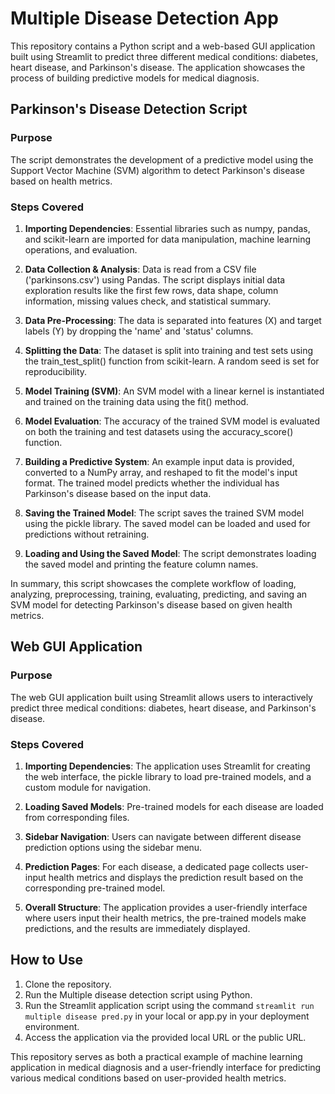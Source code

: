 # Multiple Disease Detection App

This repository contains a Python script and a web-based GUI application built using Streamlit to predict three different medical conditions: diabetes, heart disease, and Parkinson's disease. The application showcases the process of building predictive models for medical diagnosis.

## Parkinson's Disease Detection Script

### Purpose
The script demonstrates the development of a predictive model using the Support Vector Machine (SVM) algorithm to detect Parkinson's disease based on health metrics.

### Steps Covered
1. **Importing Dependencies**: Essential libraries such as numpy, pandas, and scikit-learn are imported for data manipulation, machine learning operations, and evaluation.

2. **Data Collection & Analysis**: Data is read from a CSV file ('parkinsons.csv') using Pandas. The script displays initial data exploration results like the first few rows, data shape, column information, missing values check, and statistical summary.

3. **Data Pre-Processing**: The data is separated into features (X) and target labels (Y) by dropping the 'name' and 'status' columns.

4. **Splitting the Data**: The dataset is split into training and test sets using the train_test_split() function from scikit-learn. A random seed is set for reproducibility.

5. **Model Training (SVM)**: An SVM model with a linear kernel is instantiated and trained on the training data using the fit() method.

6. **Model Evaluation**: The accuracy of the trained SVM model is evaluated on both the training and test datasets using the accuracy_score() function.

7. **Building a Predictive System**: An example input data is provided, converted to a NumPy array, and reshaped to fit the model's input format. The trained model predicts whether the individual has Parkinson's disease based on the input data.

8. **Saving the Trained Model**: The script saves the trained SVM model using the pickle library. The saved model can be loaded and used for predictions without retraining.

9. **Loading and Using the Saved Model**: The script demonstrates loading the saved model and printing the feature column names.

In summary, this script showcases the complete workflow of loading, analyzing, preprocessing, training, evaluating, predicting, and saving an SVM model for detecting Parkinson's disease based on given health metrics.

## Web GUI Application

### Purpose
The web GUI application built using Streamlit allows users to interactively predict three medical conditions: diabetes, heart disease, and Parkinson's disease.

### Steps Covered
1. **Importing Dependencies**: The application uses Streamlit for creating the web interface, the pickle library to load pre-trained models, and a custom module for navigation.

2. **Loading Saved Models**: Pre-trained models for each disease are loaded from corresponding files.

3. **Sidebar Navigation**: Users can navigate between different disease prediction options using the sidebar menu.

4. **Prediction Pages**: For each disease, a dedicated page collects user-input health metrics and displays the prediction result based on the corresponding pre-trained model.

5. **Overall Structure**: The application provides a user-friendly interface where users input their health metrics, the pre-trained models make predictions, and the results are immediately displayed.

## How to Use

1. Clone the repository.
2. Run the Multiple disease detection script using Python.
3. Run the Streamlit application script using the command `streamlit run multiple disease pred.py` in your local or app.py in your deployment environment.
4. Access the application via the provided local URL or the public URL.

This repository serves as both a practical example of machine learning application in medical diagnosis and a user-friendly interface for predicting various medical conditions based on user-provided health metrics.
